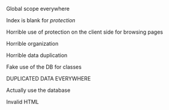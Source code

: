 Global scope everywhere

Index is blank for *protection*

Horrible use of protection on the client side for browsing pages

Horrible organization

Horrible data duplication

Fake use of the DB for classes

DUPLICATED DATA EVERYWHERE

Actually use the database

Invalid HTML